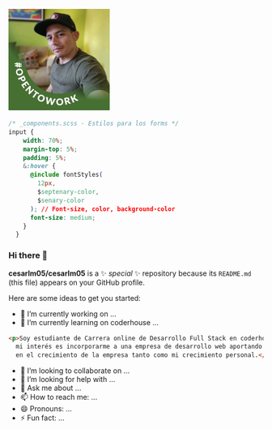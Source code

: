 ![This is me](https://github.com/cesarlm05/cesarlm05/blob/f6f4e0d9da157c66e02f5b76d553e88299332eaa/profile.jpeg)

```css
/* _components.scss - Estilos para los forms */
input {
    width: 70%;
    margin-top: 5%;
    padding: 5%;
    &:hover {
      @include fontStyles(
        12px,
        $septenary-color,
        $senary-color
      ); // Font-size, color, background-color
      font-size: medium;
    }
  }
```

### Hi there 👋


**cesarlm05/cesarlm05** is a ✨ _special_ ✨ repository because its `README.md` (this file) appears on your GitHub profile.

Here are some ideas to get you started:

- 🔭 I’m currently working on ...
- 🌱 I’m currently learning on coderhouse ...
```html
<p>Soy estudiante de Carrera online de Desarrollo Full Stack en coderhouse,
  mi interés es incorporarme a una empresa de desarrollo web aportando mi predisposición y todo mi esfuerzo
  en el crecimiento de la empresa tanto como mi crecimiento personal.</p> 
```
- 👯 I’m looking to collaborate on ...
- 🤔 I’m looking for help with ...
- 💬 Ask me about ...
- 📫 How to reach me: ...
- 😄 Pronouns: ...
- ⚡ Fun fact: ...


